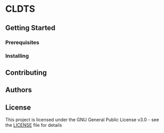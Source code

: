 # CLDTS

## Getting Started

### Prerequisites

### Installing

## Contributing

## Authors

## License

This project is licensed under the GNU General Public License v3.0 - see the [LICENSE](LICENSE) file for details
